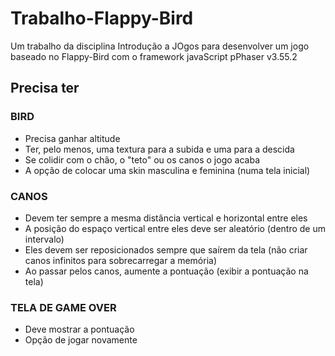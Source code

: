 # Trabalho-Flappy-Bird


Um trabalho da disciplina Introdução a JOgos para desenvolver um jogo baseado no Flappy-Bird com o framework javaScript pPhaser v3.55.2



## Precisa ter

### BIRD
  - Precisa ganhar altitude
  - Ter, pelo menos, uma textura para a subida e uma para a descida
  - Se colidir com o chão, o "teto" ou os canos o jogo acaba
  - A opção de colocar uma skin masculina e feminina (numa tela inicial)

### CANOS
  - Devem ter sempre a mesma distância vertical e horizontal entre eles
  - A posição do espaço vertical entre eles deve ser aleatório (dentro de um intervalo)
  - Eles devem ser reposicionados sempre que saírem da tela (não criar canos infinitos para sobrecarregar a memória)
  - Ao passar pelos canos, aumente a pontuação (exibir a pontuação na tela)

### TELA DE GAME OVER
  - Deve mostrar a pontuação
  - Opção de jogar novamente
